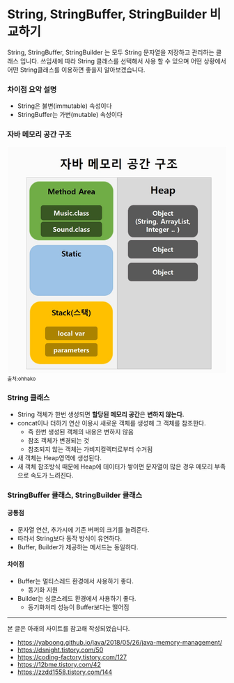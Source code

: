 # String, StringBuffer, StringBuilder 비교하기
String, StringBuffer, StringBuilder 는 모두 String 문자열을 저장하고 관리하는 클래스 입니다. 쓰임새에 따라 String 클래스를 선택해서 사용 할 수 있으며 어떤 상황에서 어떤 String클래스를 이용하면 좋을지 알아보겠습니다.

### 차이점 요악 설명
- String은 불변(immutable) 속성이다
- StringBuffer는 가변(mutable) 속성이다

### 자바 메모리 공간 구조
![img load fail](./img/java_memory.jpg) 
<small>출처:ohhako</small>

### String 클래스
- String 객체가 한번 생성되면 **할당된 메모리 공간**은 **변하지 않는다.**
- concat이나 더하기 연산 이용시 새로운 객체를 생성해 그 객체를 참조한다.
    - 즉 한번 생성된 객체의 내용은 변하지 않음
    - 참조 객체가 변경되는 것
    - 참조되지 않는 객체는 가비지컬렉터로부터 수거됨
- 새 객체는 Heap영역에 생성된다.
- 새 객체 참조방식 때문에 Heap에 데이터가 쌓이면 문자열이 많은 경우 메모리 부족으로 속도가 느려진다.

### StringBuffer 클래스, StringBuilder 클래스
#### 공통점
- 문자열 연산, 추가시에 기존 버퍼의 크기를 늘려준다.
- 따라서 String보다 동작 방식이 유연하다.
- Buffer, Builder가 제공하는 메서드는 동일하다.
#### 차이점 
- Buffer는 멀티스레드 환경에서 사용하기 좋다.
    - 동기화 지원
- Builder는 싱글스레드 환경에서 사용하기 좋다.
    - 동기화처리 성능이 Buffer보다는 떨어짐



---
본 글은 아래의 사이트를 참고해 작성되었습니다.
- https://yaboong.github.io/java/2018/05/26/java-memory-management/
- https://dsnight.tistory.com/50
- https://coding-factory.tistory.com/127
- https://12bme.tistory.com/42
- https://zzdd1558.tistory.com/144